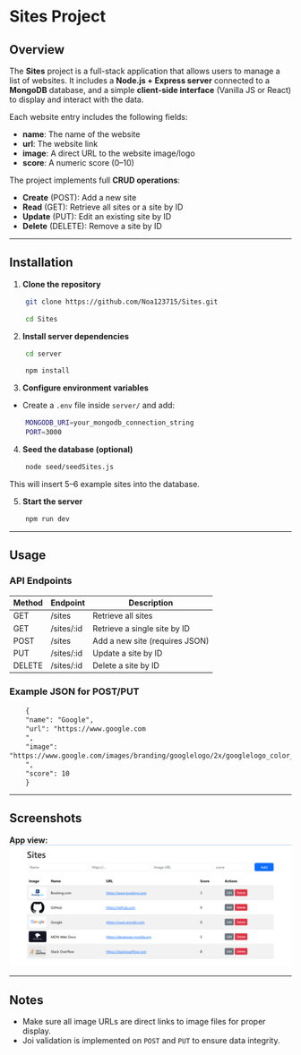 # Sites Project

## Overview
The **Sites** project is a full-stack application that allows users to manage a list of websites. It includes a **Node.js + Express server** connected to a **MongoDB** database, and a simple **client-side interface** (Vanilla JS or React) to display and interact with the data.

Each website entry includes the following fields:
- **name**: The name of the website
- **url**: The website link
- **image**: A direct URL to the website image/logo
- **score**: A numeric score (0–10)

The project implements full **CRUD operations**:
- **Create** (POST): Add a new site
- **Read** (GET): Retrieve all sites or a site by ID
- **Update** (PUT): Edit an existing site by ID
- **Delete** (DELETE): Remove a site by ID

---

## Installation

1. **Clone the repository**
```bash
    git clone https://github.com/Noa123715/Sites.git
```

```bash
    cd Sites
```


2. **Install server dependencies**
```bash
    cd server
```

```bash
    npm install
```


3. **Configure environment variables**
- Create a `.env` file inside `server/` and add:
```bash
    MONGODB_URI=your_mongodb_connection_string 
    PORT=3000
```

4. **Seed the database (optional)**

```bash
    node seed/seedSites.js
```

This will insert 5–6 example sites into the database.

5. **Start the server**

```bash
    npm run dev
```

---

## Usage

### API Endpoints

| Method | Endpoint         | Description                    |
|--------|-----------------|--------------------------------|
| GET    | /sites           | Retrieve all sites             |
| GET    | /sites/:id       | Retrieve a single site by ID   |
| POST   | /sites           | Add a new site (requires JSON) |
| PUT    | /sites/:id       | Update a site by ID            |
| DELETE | /sites/:id       | Delete a site by ID            |

### Example JSON for POST/PUT
```
    {
    "name": "Google",
    "url": "https://www.google.com
    ",
    "image": "https://www.google.com/images/branding/googlelogo/2x/googlelogo_color_92x30dp.png
    ",
    "score": 10
    }
```


---

## Screenshots

**App view:**
<img src="https://github.com/noa123715/Sites/blob/main/server/screenshot/sites.png"> 

---

## Notes
- Make sure all image URLs are direct links to image files for proper display.
- Joi validation is implemented on `POST` and `PUT` to ensure data integrity.
